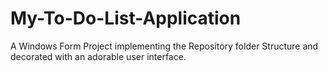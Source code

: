 # My-To-Do-List-Application
A Windows Form Project implementing the Repository folder Structure and decorated with an adorable user interface.

